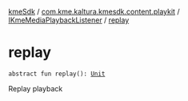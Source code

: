[kmeSdk](../../index.md) / [com.kme.kaltura.kmesdk.content.playkit](../index.md) / [IKmeMediaPlaybackListener](index.md) / [replay](./replay.md)

# replay

`abstract fun replay(): `[`Unit`](https://kotlinlang.org/api/latest/jvm/stdlib/kotlin/-unit/index.html)

Replay playback

